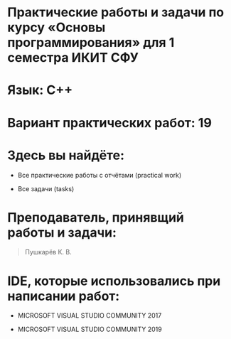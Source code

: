 # Практические работы и задачи по курсу «Основы программирования» для 1 семестра ИКИТ СФУ
# Язык: С++
# Вариант практических работ: 19
# Здесь вы найдёте:
 - Все практические работы с отчётами (practical work)
 + Все задачи (tasks)
# Преподаватель, принявщий работы и задачи:
 > Пушкарёв К. В.
# IDE, которые использовались при написании работ:
+ MICROSOFT VISUAL STUDIO COMMUNITY 2017
- MICROSOFT VISUAL STUDIO COMMUNITY 2019
